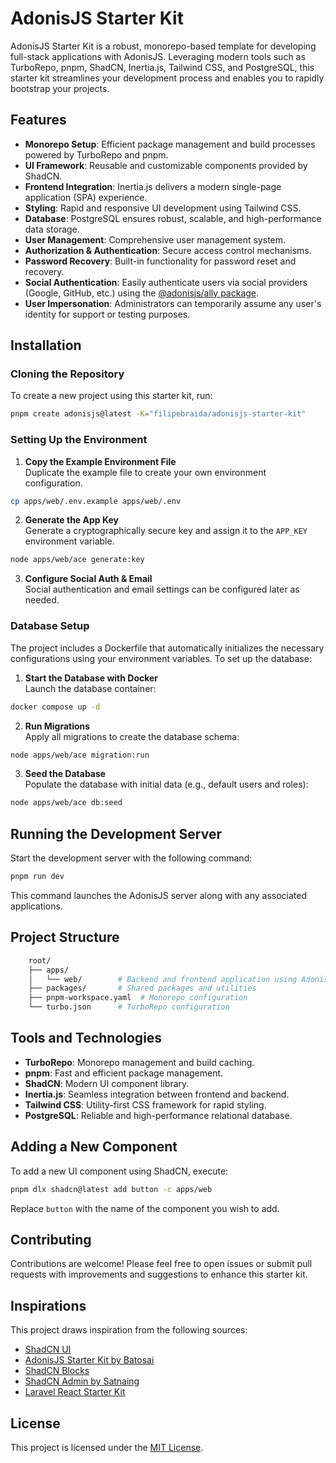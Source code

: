 # AdonisJS Starter Kit

AdonisJS Starter Kit is a robust, monorepo-based template for developing full-stack applications with AdonisJS. Leveraging modern tools such as TurboRepo, pnpm, ShadCN, Inertia.js, Tailwind CSS, and PostgreSQL, this starter kit streamlines your development process and enables you to rapidly bootstrap your projects.

## Features

- **Monorepo Setup**: Efficient package management and build processes powered by TurboRepo and pnpm.
- **UI Framework**: Reusable and customizable components provided by ShadCN.
- **Frontend Integration**: Inertia.js delivers a modern single-page application (SPA) experience.
- **Styling**: Rapid and responsive UI development using Tailwind CSS.
- **Database**: PostgreSQL ensures robust, scalable, and high-performance data storage.
- **User Management**: Comprehensive user management system.
- **Authorization & Authentication**: Secure access control mechanisms.
- **Password Recovery**: Built-in functionality for password reset and recovery.
- **Social Authentication**: Easily authenticate users via social providers (Google, GitHub, etc.) using the [@adonisjs/ally package](https://docs.adonisjs.com/guides/authentication/social-authentication).
- **User Impersonation**: Administrators can temporarily assume any user's identity for support or testing purposes.

## Installation

### Cloning the Repository

To create a new project using this starter kit, run:

```bash
pnpm create adonisjs@latest -K="filipebraida/adonisjs-starter-kit"
```

### Setting Up the Environment

1. **Copy the Example Environment File**  
   Duplicate the example file to create your own environment configuration.
```bash
cp apps/web/.env.example apps/web/.env
```

2. **Generate the App Key**  
   Generate a cryptographically secure key and assign it to the `APP_KEY` environment variable.
```bash
node apps/web/ace generate:key
```

3. **Configure Social Auth & Email**  
   Social authentication and email settings can be configured later as needed.

### Database Setup

The project includes a Dockerfile that automatically initializes the necessary configurations using your environment variables. To set up the database:

1. **Start the Database with Docker**  
   Launch the database container:
```bash
docker compose up -d
```

2. **Run Migrations**  
   Apply all migrations to create the database schema:
```bash
node apps/web/ace migration:run
```

3. **Seed the Database**  
   Populate the database with initial data (e.g., default users and roles):
```bash
node apps/web/ace db:seed
```

## Running the Development Server

Start the development server with the following command:
```bash
pnpm run dev
```

This command launches the AdonisJS server along with any associated applications.

## Project Structure
```bash
    root/
    ├── apps/
    │   └── web/        # Backend and frontend application using AdonisJS with Inertia.js
    ├── packages/       # Shared packages and utilities
    ├── pnpm-workspace.yaml  # Monorepo configuration
    └── turbo.json      # TurboRepo configuration
```

## Tools and Technologies

- **TurboRepo**: Monorepo management and build caching.
- **pnpm**: Fast and efficient package management.
- **ShadCN**: Modern UI component library.
- **Inertia.js**: Seamless integration between frontend and backend.
- **Tailwind CSS**: Utility-first CSS framework for rapid styling.
- **PostgreSQL**: Reliable and high-performance relational database.

## Adding a New Component

To add a new UI component using ShadCN, execute:
```bash
pnpm dlx shadcn@latest add button -c apps/web
```
Replace `button` with the name of the component you wish to add.

## Contributing

Contributions are welcome! Please feel free to open issues or submit pull requests with improvements and suggestions to enhance this starter kit.

## Inspirations

This project draws inspiration from the following sources:

- [ShadCN UI](https://ui.shadcn.com/)
- [AdonisJS Starter Kit by Batosai](https://github.com/batosai/adonis-starter-kit)
- [ShadCN Blocks](https://www.shadcnblocks.com/)
- [ShadCN Admin by Satnaing](https://github.com/satnaing/shadcn-admin)
- [Laravel React Starter Kit](https://github.com/laravel/react-starter-kit)

## License

This project is licensed under the [MIT License](LICENSE).
